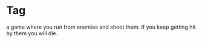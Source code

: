 # Tag
a game where you run from enemies and shoot them. If you keep getting hit by them you will die.


